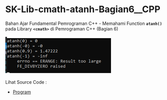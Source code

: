 # SK-Lib-cmath-atanh-Bagian6__CPP
Bahan Ajar Fundamental Pemrograman C++ - Memahami Function <code><b>atanh()</b></code> pada Library <code><b>&lt;cmath></b></code> di Pemrograman C++ (Bagian 6)<br><br>
<img src="https://github.com/RizkyKhapidsyah/SK-Lib-cmath-atanh-Bagian6__CPP/blob/master/SK-Lib-cmath-atanh-Bagian6__CPP/result/001.PNG"><br><br>
Lihat Source Code : <br>
- <a href="https://github.com/RizkyKhapidsyah/SK-Lib-cmath-atanh-Bagian6__CPP/blob/master/SK-Lib-cmath-atanh-Bagian6__CPP/Source.cpp">Program</a>

